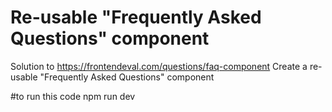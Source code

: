 # Re-usable "Frequently Asked Questions" component

Solution to
https://frontendeval.com/questions/faq-component 
Create a re-usable "Frequently Asked Questions" component

#to run this code
npm run dev